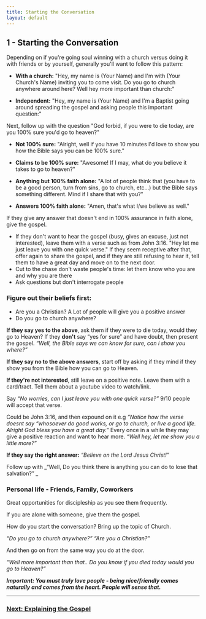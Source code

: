 ```yaml
---
title: Starting the Conversation
layout: default
---
```

## 1 - Starting the Conversation

Depending on if you're going soul winning with a church versus doing it with friends or by yourself, generally you'll want to follow this pattern:

* **With a church:** "Hey, my name is (Your Name) and I'm with (Your Church's Name) inviting you to come visit. Do you go to church anywhere around here? Well hey more important than church:"

* **Independent:** "Hey, my name is (Your Name) and I'm a Baptist going around spreading the gospel and asking people this important question:"

Next, follow up with the question "God forbid, if you were to die today, are you 100% sure you'd go to heaven?"

* **Not 100% sure:** "Alright, well if you have 10 minutes I'd love to show you how the Bible says you can be 100% sure."

* **Claims to be 100% sure:** "Awesome! If I may, what do you believe it takes to go to heaven?"

* **Anything but 100% faith alone:** "A lot of people think that (you have to be a good person, turn from sins, go to church, etc...) but the Bible says something different. Mind if I share that with you?"

* **Answers 100% faith alone:** "Amen, that's what I/we believe as well."

If they give any answer that doesn't end in 100% assurance in faith alone, give the gospel.

* If they don't want to hear the gospel (busy, gives an excuse, just not interested), leave them with a verse such as from John 3:16. "Hey let me just leave you with one quick verse." If they seem receptive after that, offer again to share the gospel, and if they are still refusing to hear it, tell them to have a great day and move on to the next door.
* Cut to the chase don't waste people's time: let them know who you are and why you are there
* Ask questions but don't interrogate people

### Figure out their beliefs first:
* Are you a Christian? A Lot of people will give you a positive answer
* Do you go to church anywhere?

**If they say yes to the above**, ask them if they were to die today, would they go to Heaven? If they __don't__ say “yes for sure” and have doubt, then present the gospel. _“Well, the Bible says we can know for sure, can i show you where?”_

**If they say no to the above answers**, start off by asking if they mind if they show you from the Bible how you can go to Heaven.

**If they're not interested**, still leave on a positive note. Leave them with a card/tract. Tell them about a youtube video to watch/link. 

Say _“No worries, can I just leave you with one quick verse?”_ 9/10 people will accept that verse.

Could be John 3:16, and then expound on it e.g _“Notice how the verse doesnt say “whosoever do good works, or go to church, or live a good life. Alright God bless you have a great day.”_ Every once in a while they may give a positive reaction and want to hear more. _“Well hey, let me show you a little more?”_

**If they say the right answer:** _“Believe on the Lord Jesus Christ!”_

Follow up with _“Well, Do you think there is anything you can do to lose that salvation?” _

### Personal life - Friends, Family, Coworkers
Great opportunities for discipleship as you see them frequently. 

If you are alone with someone, give them the gospel. 

How do you start the conversation? Bring up the topic of Church. 

_“Do you go to church anywhere?” “Are you a Christian?”_

And then go on from the same way you do at the door.  

_“Well more important than that.. Do you know if you died today would you go to Heaven?”_

_**Important: You must truly love people - being nice/friendly comes naturally and comes from the heart. People will sense that.**_

---

### [Next: Explaining the Gospel](/explaining-the-gospel)
